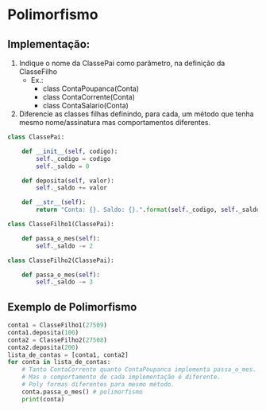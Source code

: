 # Polimorfismo
  
## Implementação:
1. Indique o nome da ClassePai como parâmetro, na definição da ClasseFilho
    - Ex.:
        - class ContaPoupanca(Conta)
        - class ContaCorrente(Conta)
        - class ContaSalario(Conta)
2. Diferencie as classes filhas definindo, para cada, um método que tenha mesmo nome/assinatura mas comportamentos diferentes.

```python
class ClassePai:

    def __init__(self, codigo):
        self._codigo = codigo
        self._saldo = 0

    def deposita(self, valor):
        self._saldo += valor

    def __str__(self):
        return "Conta: {}. Saldo: {}.".format(self._codigo, self._saldo)
```  
  
```python
class ClasseFilho1(ClassePai):

    def passa_o_mes(self):
        self._saldo -= 2
```  
  
```python
class ClasseFilho2(ClassePai):

    def passa_o_mes(self):
        self._saldo -= 3
```  

## Exemplo de Polimorfismo
```python  
conta1 = ClasseFilho1(27509)
conta1.deposita(100)
conta2 = ClasseFilho2(27508)
conta2.deposita(200)
lista_de_contas = [conta1, conta2]
for conta in lista_de_contas:
    # Tanto ContaCorrente quanto ContaPoupanca implementa passa_o_mes.
    # Mas o comportamento de cada implementação é diferente.
    # Poly formas diferentes para mesmo método.
    conta.passa_o_mes() # polimorfismo
    print(conta)
``` 
